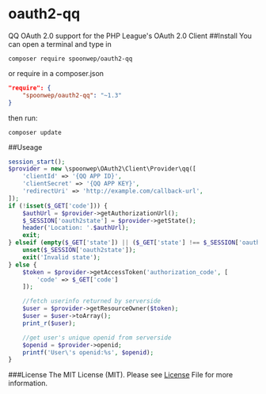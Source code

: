 # oauth2-qq
QQ OAuth 2.0 support for the PHP League's OAuth 2.0 Client
##Install
You can open a terminal and type in
```shell
composer require spoonwep/oauth2-qq
```
or require in a composer.json
```json
"require": {
	"spoonwep/oauth2-qq": "~1.3"
}
```
then run:
```shell
composer update
```
##Useage
```php
session_start();
$provider = new \spoonwep\OAuth2\Client\Provider\qq([
	'clientId' => '{QQ APP ID}',
	'clientSecret' => '{QQ APP KEY}',
	'redirectUri' => 'http://example.com/callback-url',
]);
if (!isset($_GET['code'])) {
	$authUrl = $provider->getAuthorizationUrl();
	$_SESSION['oauth2state'] = $provider->getState();
	header('Location: '.$authUrl);
	exit;
} elseif (empty($_GET['state']) || ($_GET['state'] !== $_SESSION['oauth2state'])) {
	unset($_SESSION['oauth2state']);
	exit('Invalid state');
} else {
	$token = $provider->getAccessToken('authorization_code', [
		'code' => $_GET['code']
	]);

	//fetch userinfo returned by serverside
    $user = $provider->getResourceOwner($token);
    $user = $user->toArray();
    print_r($user);

    //get user's unique openid from serverside
    $openid = $provider->openid;
    printf('User\'s openid:%s', $openid);
}
```
###License
The MIT License (MIT). Please see [License](https://github.com/spoonwep/oauth2-qq/blob/master/LICENSE.txt) File for more information.
